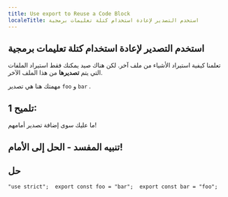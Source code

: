 ```yaml
---
title: Use export to Reuse a Code Block
localeTitle: استخدم التصدير لإعادة استخدام كتلة تعليمات برمجية
---
```

## استخدم التصدير لإعادة استخدام كتلة تعليمات برمجية

تعلمنا كيفية استيراد الأشياء من ملف آخر. لكن هناك صيد يمكنك فقط استيراد الملفات التي يتم **تصديرها** من هذا الملف الآخر.

مهمتك هنا هي تصدير `foo` و `bar` .

## تلميح 1:

ما عليك سوى إضافة تصدير أمامهم!

## تنبيه المفسد - الحل إلى الأمام!

## حل

 `"use strict"; 
 export const foo = "bar"; 
 export const bar = "foo"; 
`